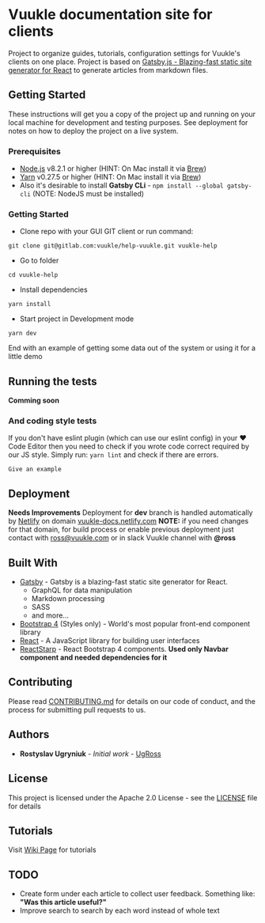# Vuukle documentation site for clients

Project to organize guides, tutorials, configuration settings for Vuukle's clients on one place. Project is based on [Gatsby.js - Blazing-fast static site generator for React](https://https://www.gatsbyjs.org/) to generate articles from markdown files.


## Getting Started

These instructions will get you a copy of the project up and running on your local machine for development and testing purposes. See deployment for notes on how to deploy the project on a live system.

### Prerequisites

* [Node.js](https://nodejs.org/en/) v8.2.1 or higher (HINT: On Mac install it via [Brew](https://brew.sh/))
* [Yarn](https://yarnpkg.com/en/) v0.27.5 or higher (HINT: On Mac install it via [Brew](https://brew.sh/))
* Also it's desirable to install **Gatsby CLi** - ```npm install --global gatsby-cli``` (NOTE: NodeJS must be installed)

### Getting Started

* Clone repo with your GUI GIT client or run command:
```
git clone git@gitlab.com:vuukle/help-vuukle.git vuukle-help
```
* Go to folder
```
cd vuukle-help
```

* Install dependencies
```
yarn install
```

* Start project in Development mode
```
yarn dev
```

End with an example of getting some data out of the system or using it for a little demo

## Running the tests

**Comming soon**


### And coding style tests

If you don't have eslint plugin (which can use our eslint config) in your ❤️ Code Editor then you need to check if you wrote code correct required by our JS style. Simply run: ```yarn lint``` and check if there are errors.


```
Give an example
```

## Deployment

**Needs Improvements** Deployment for **dev** branch is handled automatically by [Netlify](https://www.netlify.com/) on domain [vuukle-docs.netlify.com](https://vuukle-docs.netlify.com/)
**NOTE:** if you need changes for that domain, for build process or enable previous deployment just contact with [ross@vuukle.com](mailto:ross@vuukle.com) or in slack Vuukle channel with **@ross**

## Built With

* [Gatsby](https://www.gatsbyjs.org/docs/) - Gatsby is a blazing-fast static site generator for React.
  * GraphQL for data manipulation
  * Markdown processing
  * SASS
  * and more...
* [Bootstrap 4](http://getbootstrap.com/) (Styles only) - World's most popular front-end component library
* [React](https://facebook.github.io/react/) - A JavaScript library for building user interfaces
* [ReactStarp](https://reactstrap.github.io/) - React Bootstrap 4 components. **Used only Navbar component and needed dependencies for it**


## Contributing

Please read [CONTRIBUTING.md](https://gist.github.com/PurpleBooth/b24679402957c63ec426) for details on our code of conduct, and the process for submitting pull requests to us.

## Authors

* **Rostyslav Ugryniuk** - *Initial work* - [UgRoss](https://github.com/ugRoss)

## License

This project is licensed under the Apache 2.0 License - see the [LICENSE](LICENSE) file for details

## Tutorials

Visit [Wiki Page](https://gitlab.com/vuukle/help-vuukle/wikis/home) for tutorials

## TODO

* Create form under each article to collect user feedback. Something like: **"Was this article useful?"**
* Improve search to search by each word instead of whole text
